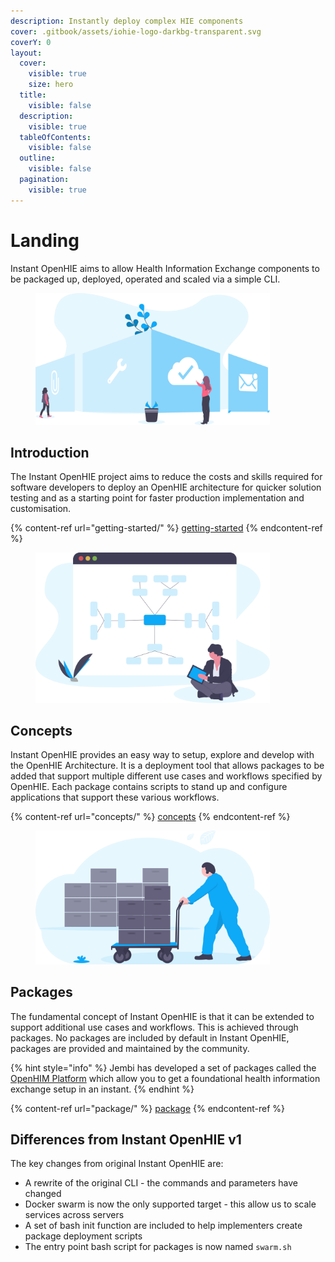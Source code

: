 ```yaml
---
description: Instantly deploy complex HIE components
cover: .gitbook/assets/iohie-logo-darkbg-transparent.svg
coverY: 0
layout:
  cover:
    visible: true
    size: hero
  title:
    visible: false
  description:
    visible: true
  tableOfContents:
    visible: false
  outline:
    visible: false
  pagination:
    visible: true
---
```


# Landing

Instant OpenHIE aims to allow Health Information Exchange components to be packaged up, deployed, operated and scaled via a simple CLI.

<div data-full-width="false">

<figure><img src=".gitbook/assets/feature.introduction.svg" alt="" width="375"><figcaption></figcaption></figure>

</div>

## Introduction

The Instant OpenHIE project aims to reduce the costs and skills required for software developers to deploy an OpenHIE architecture for quicker solution testing and as a starting point for faster production implementation and customisation.

{% content-ref url="getting-started/" %}
[getting-started](getting-started/)
{% endcontent-ref %}

<figure><img src=".gitbook/assets/feature.concepts (1).svg" alt="" width="375"><figcaption></figcaption></figure>

## Concepts

Instant OpenHIE provides an easy way to setup, explore and develop with the OpenHIE Architecture. It is a deployment tool that allows packages to be added that support multiple different use cases and workflows specified by OpenHIE. Each package contains scripts to stand up and configure applications that support these various workflows.

{% content-ref url="concepts/" %}
[concepts](concepts/)
{% endcontent-ref %}

<figure><img src=".gitbook/assets/feature.packages.svg" alt="" width="375"><figcaption></figcaption></figure>

## Packages

The fundamental concept of Instant OpenHIE is that it can be extended to support additional use cases and workflows. This is achieved through packages. No packages are included by default in Instant OpenHIE, packages are provided and maintained by the community.

{% hint style="info" %}
Jembi has developed a set of packages called the [OpenHIM Platform](https://jembi.gitbook.io/openhim-platform/) which allow you to get a foundational health information exchange setup in an instant.
{% endhint %}

{% content-ref url="package/" %}
[package](package/)
{% endcontent-ref %}

## Differences from Instant OpenHIE v1

The key changes from original Instant OpenHIE are:

* A rewrite of the original CLI - the commands and parameters have changed
* Docker swarm is now the only supported target - this allow us to scale services across servers
* A set of bash init function are included to help implementers create package deployment scripts
* The entry point bash script for packages is now named `swarm.sh`
